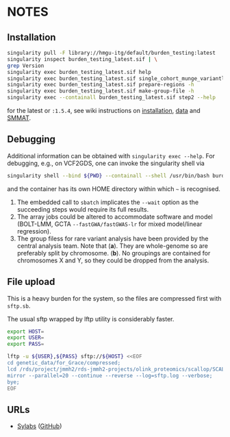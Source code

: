 # NOTES

## Installation

```bash
singularity pull -F library://hmgu-itg/default/burden_testing:latest
singularity inspect burden_testing_latest.sif | \
grep Version
singularity exec burden_testing_latest.sif help
singularity exec burden_testing_latest.sif single_cohort_munge_variantlist -h
singularity exec burden_testing_latest.sif prepare-regions -h
singularity exec burden_testing_latest.sif make-group-file -h
singularity exec --containall burden_testing_latest.sif step2 --help
```
for the latest or `:1.5.4`, see wiki instructions on [installation](https://github.com/hmgu-itg/burden_testing/wiki/Prerequisites-and-installation), [data](https://github.com/hmgu-itg/burden_testing/wiki/Data-input) and [SMMAT](https://github.com/hmgu-itg/burden_testing/wiki/Single-cohort-analysis-using-SMMAT).

## Debugging

Additional information can be obtained with `singularity exec --help`. For debugging, e.g., on VCF2GDS, one can invoke the singularity shell via

```bash
singularity shell --bind ${PWD} --containall --shell /usr/bin/bash burden_testing_latest.sif
```

and the container has its own HOME directory within which `~` is recognised.

1. The embedded call to `sbatch` implicates the `--wait` option as the succeeding steps would require its full results.
2. The array jobs could be altered to accommodate software and model (BOLT-LMM, GCTA `--fastGWA/fastGWAS-lr` for mixed model/linear regression).
3. The group filess for rare variant analysis have been provided by the central analysis team. Note that
   (**a**). They are whole-genome so are preferably split by chromosome.
   (**b**). No groupings are contained for chromosomes X and Y, so they could be dropped from the analysis.

## File upload

This is a heavy burden for the system, so the files are compressed first with `sftp.sb`.

The usual sftp wrapped by lftp utility is considerably faster.

```bash
export HOST=
export USER=
export PASS=

lftp -u ${USER},${PASS} sftp://${HOST} <<EOF
cd genetic_data/for_Grace/compressed;
lcd /rds/project/jmmh2/rds-jmmh2-projects/olink_proteomics/scallop/SCALLOP-Seq/rva;
mirror --parallel=20 --continue --reverse --log=sftp.log --verbose;
bye;
EOF
```

## URLs

* [Sylabs](https://sylabs.io/) ([GitHub](https://github.com/sylabs))
